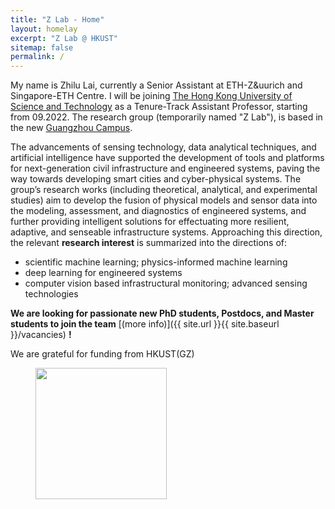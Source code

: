 ```yaml
---
title: "Z Lab - Home"
layout: homelay
excerpt: "Z Lab @ HKUST"
sitemap: false
permalink: /
---
```


My name is Zhilu Lai, currently a Senior Assistant at ETH-Z&uurich and Singapore-ETH Centre. I will be joining [The Hong Kong University of Science and Technology](https://hkust.edu.hk/home) as a Tenure-Track Assistant Professor, starting from 09.2022. The research group (temporarily named "Z Lab"), is based in the new [Guangzhou Campus](https://hkust-gz.edu.cn/).


The advancements of sensing technology, data analytical techniques, and artificial intelligence have supported the development of tools and platforms for next-generation civil infrastructure and engineered systems, paving the way towards developing smart cities and cyber-physical systems. The group’s research works (including theoretical, analytical, and experimental studies) aim to develop the fusion of physical models and sensor data into the modeling, assessment, and diagnostics of engineered systems, and further providing intelligent solutions for effectuating more resilient, adaptive, and senseable infrastructure systems. Approaching this direction, the relevant **research interest** is summarized into the directions of:


* scientific machine learning; physics-informed machine learning
* deep learning for engineered systems
* computer vision based infrastructural monitoring; advanced sensing technologies


 **We are  looking for passionate new PhD students, Postdocs, and Master students to join the team** [(more info)]({{ site.url }}{{ site.baseurl }}/vacancies) **!**


We are grateful for funding from HKUST(GZ)

<!-- <figure class="fourth">
  <img src="{{ site.url }}{{ site.baseurl }}/images/HKUST-original_0.svg" style="width: 210px">
</figure> -->
<figure class="fourth">
  <img src="{{ site.url }}{{ site.baseurl }}/images/HKUST(GZ)_Logo.png" style="width: 210px">
</figure>
